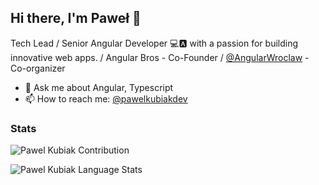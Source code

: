 ## Hi there, I'm Paweł 👋

Tech Lead / Senior Angular Developer 💻🅰️ with a passion for building innovative web apps. / Angular Bros - Co-Founder / [@AngularWroclaw](https://twitter.com/AngularWroclaw) - Co-organizer

- 💬 Ask me about Angular, Typescript
- 📫 How to reach me: [@pawelkubiakdev](https://twitter.com/pawelkubiakdev)

### Stats

![Pawel Kubiak Contribution](https://github-readme-activity-graph.vercel.app/graph?username=9kubczas4&theme=github-compact)

![Pawel Kubiak Language Stats](https://github-readme-stats.vercel.app/api/top-langs/?username=9kubczas4&layout=compact&theme=radical)
